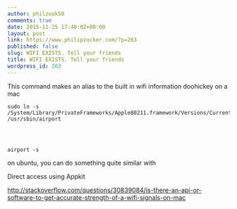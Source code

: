 ```yaml
---
author: philzook58
comments: true
date: 2015-11-25 17:40:02+00:00
layout: post
link: https://www.philipzucker.com/?p=263
published: false
slug: WIFI EXISTS. Tell your friends
title: WIFI EXISTS. Tell your friends
wordpress_id: 263
---
```




This command makes an alias to the built in wifi information doohickey on a mac

    
    sudo ln -s /System/Library/PrivateFrameworks/Apple80211.framework/Versions/Current/Resources/airport /usr/sbin/airport



    
    airport -s


on ubuntu, you can do something quite similar with

Direct access using Appkit

http://stackoverflow.com/questions/30839084/is-there-an-api-or-software-to-get-accurate-strength-of-a-wifi-signals-on-mac
